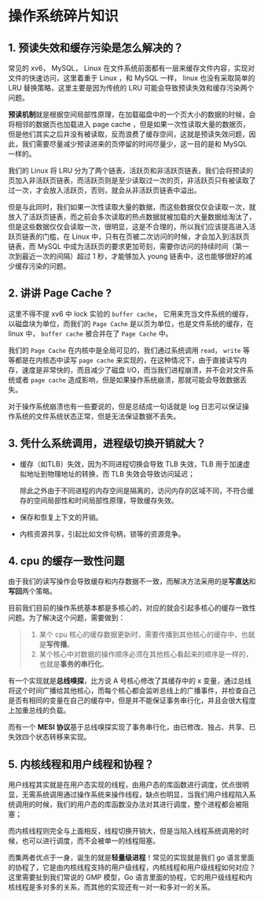 # 操作系统碎片知识

## 1. 预读失效和缓存污染是怎么解决的？

常见的 xv6， MySQL， Linux 在文件系统前面都有一层来缓存文件内容，实现对文件的快速访问，这里着重于 Linux ，和 MySQL 一样， linux 也没有采取简单的 LRU 替换策略，这里主要是因为传统的 LRU 可能会导致预读失效和缓存污染两个问题。

**预读机制**就是根据空间局部性原理，在加载磁盘中的一个页大小的数据的时候，会将相邻的数据页也加载进入 page cache ，但是如果一次性读取大量的数据页，但是他们其实之后并没有被读取，反而浪费了缓存空间，这就是预读失效问题，因此，我们需要尽量减少预读进来的页停留的时间尽量少，这一目的是和 MySQL 一样的。

我们的 Linux 将 LRU 分为了两个链表，活跃页和非活跃页链表，我们会将预读的页加入非活跃页链表，而活跃页则是至少读取过一次的页，非活跃页只有被读取了过一次，才会放入活跃页，否则，就会从非活跃页链表中溢出。

但是与此同时，我们如果一次性读取大量的数据，而这些数据仅仅会读取一次，就放入了活跃页链表，而之前会多次读取的热点数据就被加载的大量数据给淘汰了，但是这些数据仅仅会读取一次，很明显，这是不合理的，所以我们应该提高进入活跃页链表的门槛，在 Linux 中，只有在页被二次访问的时候，才会加入到活跃页链表，而 MySQL 中成为活跃页的要求更加苛刻，需要你访问的持续时间（第一次到最近一次的间隔）超过 1 秒，才能够加入 young 链表中，这也能够很好的减少缓存污染的问题。

## 2. 讲讲 Page Cache ?

这里不得不提 xv6 中 lock 实验的 `buffer cache`， 它用来充当文件系统的缓存，以磁盘块为单位，而我们的 `Page Cache` 是以页为单位，也是文件系统的缓存，在 linux 中， `buffer cache` 被合并在了 `Page Cache` 中。

我们的 `Page Cache` 在内核中是全局可见的，我们通过系统调用 `read`， `write` 等等都是在内核态中读写 `page cache` 来实现的，在这种情况下，由于直接读写内存，速度是非常快的，而且减少了磁盘 I/O，而当我们进程崩溃，并不会对文件系统或者 `page cache` 造成影响，但是如果操作系统崩溃，那就可能会导致数据丢失。

对于操作系统崩溃也有一些要说的，但是总结成一句话就是 log 日志可以保证操作系统的文件系统状态正常，但是无法保证数据不丢失。

## 3. 凭什么系统调用，进程级切换开销就大？

- 缓存（如TLB）失效，因为不同进程切换会导致 TLB 失效，TLB 用于加速虚拟地址到物理地址的转换，而 TLB 失效会导致访问延迟；

  除此之外由于不同进程的内存空间是隔离的，访问内存的区域不同，不符合缓存的空间局部性和时间局部性原理，导致缓存失效。

- 保存和恢复上下文的开销。
- 内核资源共享，引起比如文件句柄，锁等的资源竞争。

## 4. cpu 的缓存一致性问题

由于我们的读写操作会导致缓存和内存数据不一致，而解决方法采用的是**写直达**和**写回**两个策略。

目前我们目前的操作系统基本都是多核心的，对应的就会引起多核心的缓存一致性问题。为了解决这个问题，需要做到：

> 1. 某个 cpu 核心的缓存数据更新时，需要传播到其他核心的缓存中，也就是**写传播**。
> 2. 某个核心中对数据的操作顺序必须在其他核心看起来的顺序是一样的，也就是**事务的串行化**。

有一个实现就是**总线嗅探**，比方说 A 号核心修改了其缓存中的 x 变量，通过总线将这个时间广播给其他核心，而每个核心都会监听总线上的广播事件，并检查自己是否有相同的变量在自己的缓存中，但是并不能保证事务串行化，并且会很大程度上加重总线的负载。

而有一个 **MESI 协议**基于总线嗅探实现了事务串行化，由已修改、独占、共享、已失效四个状态转移来实现。

## 5. 内核线程和用户线程和协程？

用户线程其实就是在用户态实现的线程，由用户态的库函数进行调度，优点很明显，无需系统调用通过操作系统来操作线程，缺点也明显，当我们用户线程陷入系统调用的时候，我们的用户态的库函数没办法对其进行调度，整个进程都会被阻塞；

而内核线程则完全与上面相反，线程切换开销大，但是当陷入线程系统调用的时候，也可以进行调度，而不会被单一的线程阻塞。

而集两者优点于一身，诞生的就是**轻量级进程**！常见的实现就是我们 go 语言里面的协程了，它是由内核线程支持的用户级线程，内核线程和用户级线程如何对应？这里需要扯到我们常说的 GMP 模型，Go 语言里面的协程，它的用户级线程和内核线程是多对多的关系，而其他的实现还有一对一和多对一的关系。